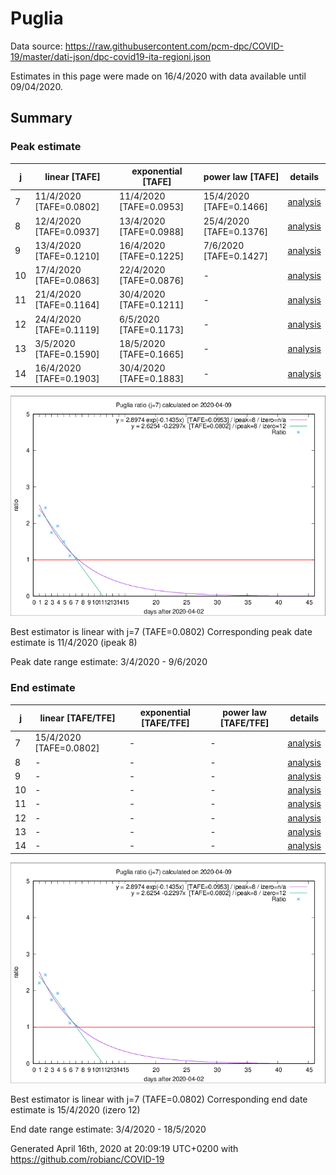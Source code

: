 # Puglia


Data source: https://raw.githubusercontent.com/pcm-dpc/COVID-19/master/dati-json/dpc-covid19-ita-regioni.json

Estimates in this page were made on 16/4/2020 with data available until 09/04/2020.


## Summary 

### Peak estimate 
|j|linear [TAFE]|exponential [TAFE]|power law [TAFE]|details|
|---|----|-----------|---------|-------|
|7|11/4/2020 [TAFE=0.0802]|11/4/2020 [TAFE=0.0953]|15/4/2020 [TAFE=0.1466]|[analysis](COVID-19_puglia_j7_2020-04-09.md)|
|8|12/4/2020 [TAFE=0.0937]|13/4/2020 [TAFE=0.0988]|25/4/2020 [TAFE=0.1376]|[analysis](COVID-19_puglia_j8_2020-04-09.md)|
|9|13/4/2020 [TAFE=0.1210]|16/4/2020 [TAFE=0.1225]|7/6/2020 [TAFE=0.1427]|[analysis](COVID-19_puglia_j9_2020-04-09.md)|
|10|17/4/2020 [TAFE=0.0863]|22/4/2020 [TAFE=0.0876]|-|[analysis](COVID-19_puglia_j10_2020-04-09.md)|
|11|21/4/2020 [TAFE=0.1164]|30/4/2020 [TAFE=0.1211]|-|[analysis](COVID-19_puglia_j11_2020-04-09.md)|
|12|24/4/2020 [TAFE=0.1119]|6/5/2020 [TAFE=0.1173]|-|[analysis](COVID-19_puglia_j12_2020-04-09.md)|
|13|3/5/2020 [TAFE=0.1590]|18/5/2020 [TAFE=0.1665]|-|[analysis](COVID-19_puglia_j13_2020-04-09.md)|
|14|16/4/2020 [TAFE=0.1903]|30/4/2020 [TAFE=0.1883]|-|[analysis](COVID-19_puglia_j14_2020-04-09.md)|

![best peak estimate](COVID-19_puglia_j7_2020-04-09.png)

Best estimator is linear with j=7 (TAFE=0.0802)
Corresponding peak date estimate is 11/4/2020 (ipeak 8)


Peak date range estimate: 3/4/2020 - 9/6/2020

### End estimate 
|j|linear [TAFE/TFE]|exponential [TAFE/TFE]|power law [TAFE/TFE]|details|
|---|----|-----------|---------|-------|
|7|15/4/2020 [TAFE=0.0802]|-|-|[analysis](COVID-19_puglia_j7_2020-04-09.md)|
|8|-|-|-|[analysis](COVID-19_puglia_j8_2020-04-09.md)|
|9|-|-|-|[analysis](COVID-19_puglia_j9_2020-04-09.md)|
|10|-|-|-|[analysis](COVID-19_puglia_j10_2020-04-09.md)|
|11|-|-|-|[analysis](COVID-19_puglia_j11_2020-04-09.md)|
|12|-|-|-|[analysis](COVID-19_puglia_j12_2020-04-09.md)|
|13|-|-|-|[analysis](COVID-19_puglia_j13_2020-04-09.md)|
|14|-|-|-|[analysis](COVID-19_puglia_j14_2020-04-09.md)|

![best zero estimate](COVID-19_puglia_j7_2020-04-09.png)

Best estimator is linear with j=7 (TAFE=0.0802)
Corresponding end date estimate is 15/4/2020 (izero 12)


End date range estimate: 3/4/2020 - 18/5/2020

Generated April 16th, 2020 at 20:09:19 UTC+0200 with https://github.com/robianc/COVID-19
